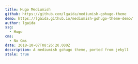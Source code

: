 ```yaml
---
title: Hugo Mediumish
github: https://github.com/lgaida/mediumish-gohugo-theme
demo: https://lgaida.github.io/mediumish-gohugo-theme-demo/
author: lgaida
ssg:
  - Hugo
cms:
  - No Cms
date: 2018-10-07T08:26:20.000Z
description: A mediumish gohugo theme, ported from jekyll
stale: true
---
```


